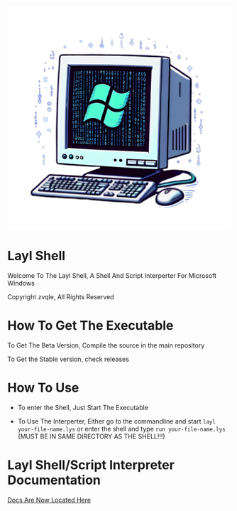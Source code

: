 ![layl logo](resources/icon.png "Logo")



# Layl Shell
Welcome To The Layl Shell, A Shell And Script Interperter For Microsoft Windows

Copyright zvqle, All Rights Reserved
# How To Get The Executable
To Get The Beta Version, Compile the source in the main repository

To Get the Stable version, check releases
# How To Use
 - To enter the Shell, Just Start The Executable

 - To Use The Interperter, Either go to the commandline and start ``layl your-file-name.lys`` or enter the shell and type ``run your-file-name.lys`` (MUST BE IN SAME DIRECTORY AS THE SHELL!!!)
# Layl Shell/Script Interpreter Documentation

[Docs Are Now Located Here](docs/contents.md)